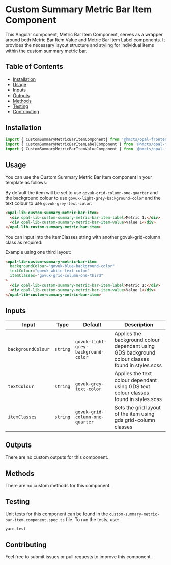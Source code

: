 # Custom Summary Metric Bar Item Component

This Angular component, Metric Bar Item Component, serves as a wrapper around both Metric Bar Item Value and Metric Bar Item Label components. It provides the necessary layout structure and styling for individual items within the custom summary metric bar.

## Table of Contents

- [Installation](#installation)
- [Usage](#usage)
- [Inputs](#inputs)
- [Outputs](#outputs)
- [Methods](#methods)
- [Testing](#testing)
- [Contributing](#contributing)

## Installation

````typescript
import { CustomSummaryMetricBarItemComponent} from '@hmcts/opal-frontend-common/components/custom/custom-summary-metric-bar/custom-summary-metric-bar-item'
import { CustomSummaryMetricBarItemLabelComponent } from '@hmcts/opal-frontend-common/components/custom/custom-summary-metric-bar/custom-summary-metric-bar-item/custom-summary-metric-bar-item-label';
import { CustomSummaryMetricBarItemValueComponent } from '@hmcts/opal-frontend-common/components/custom/custom-summary-metric-bar/custom-summary-metric-bar-item/custom-summary-metric-bar-item-value';```
````

## Usage

You can use the Custom Summary Metric Bar Item component in your template as follows:

By default the item will be set to use `govuk-grid-column-one-quarter` and the background colour to use `govuk-light-grey-background-color` and the text colour to use `govuk-grey-text-color`:

```html
<opal-lib-custom-summary-metric-bar-item>
  <div opal-lib-custom-summary-metric-bar-item-label>Metric 1:</div>
  <div opal-lib-custom-summary-metric-bar-item-value>Value 1</div>
</opal-lib-custom-summary-metric-bar-item>
```

You can input into the itemClasses string with another govuk-grid-column class as required:

Example using one third layout:

```html
<opal-lib-custom-summary-metric-bar-item
  backgroundColour="govuk-blue-background-color"
  textColour="govuk-white-text-color"
  itemClasses="govuk-grid-column-one-third"
>
  <div opal-lib-custom-summary-metric-bar-item-label>Metric 1:</div>
  <div opal-lib-custom-summary-metric-bar-item-value>Value 1</div>
</opal-lib-custom-summary-metric-bar-item>
```

## Inputs

| Input              | Type     | Default                             | Description                                                                                      |
| ------------------ | -------- | ----------------------------------- | ------------------------------------------------------------------------------------------------ |
| `backgroundColour` | `string` | `govuk-light-grey-background-color` | Applies the background colour dependant using GDS background colour classes found in styles.scss |
| `textColour`       | `string` | `govuk-grey-text-color`             | Applies the text colour dependant using GDS text colour classes found in styles.scss             |
| `itemClasses`      | `string` | `govuk-grid-column-one-quarter`     | Sets the grid layout of the item using gds grid-column classes                                   |

## Outputs

There are no custom outputs for this component.

## Methods

There are no custom methods for this component.

## Testing

Unit tests for this component can be found in the `custom-summary-metric-bar-item.component.spec.ts` file. To run the tests, use:

```bash
yarn test
```

## Contributing

Feel free to submit issues or pull requests to improve this component.
